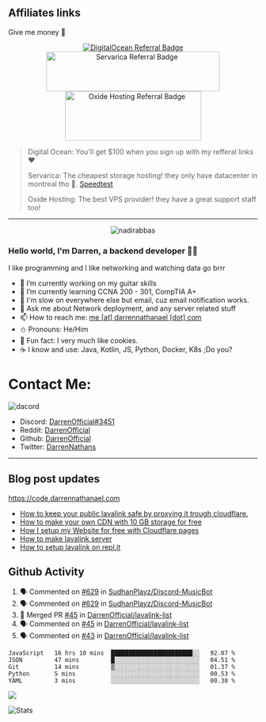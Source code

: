 ## Affiliates links
Give me money :pray:
<div align="center">
  <a href="https://www.digitalocean.com/?refcode=f6197d2feaff&utm_campaign=Referral_Invite&utm_medium=Referral_Program&utm_source=badge"><img src="https://web-platforms.sfo2.digitaloceanspaces.com/WWW/Badge%202.svg" alt="DigitalOcean Referral Badge" /></a>
  <a href="https://clients.servarica.com/aff.php?aff=519">
    <img src="https://servarica.com/wp-content/uploads/2018/10/serverica-logo-w-4.png" alt="Servarica Referral Badge" width="350" height="80">
  </a>
  <a href="https://billing.oxide.host/aff.php?aff=133">
    <img src="https://oxide.host/assets/img/company-logo-footer.png" alt="Oxide Hosting Referral Badge" width="275" height="100">
  </a>
  </div>


> Digital Ocean: You'll get $100 when you sign up with my refferal links ❤️
> 
> Servarica: The cheapest storage hosting! they only have datacenter in montreal tho 🙏. [Speedtest](https://www.speedtest.net/result/c/6d2afd85-0687-4330-9b6a-8fe7d48ee040)
> 
> Oxide Hosting: The best VPS provider! they have a great support staff too!

---

<p align="center"> <img src="https://komarev.com/ghpvc/?username=DarrenOfficial&label=Profile%20views&color=0e75b6&style=flat" alt="nadirabbas" /> </p>

### Hello world, I'm Darren, a backend developer 👨‍💻
I like programming and I like networking and watching data go brrr



- 🔭 I’m currently working on my guitar skills
- 🌴 I’m currently learning CCNA 200 - 301, CompTIA A+ 
- 🚀 I'm slow on everywhere else but email, cuz email notification works.
- 💬 Ask me about Network deployment, and any server related stuff 
- 📫 How to reach me: [me [at] darrennathanael [dot] com](mailto:me@darrennathanael.com) 
- ⛄️ Pronouns: He/Him 
- 🍪 Fun fact: I very much like cookies. 
- ☕ I know and use: Java, Kotlin, JS, Python, Docker, K8s ;Do you?

# Contact Me:

![dacord](https://discord.c99.nl/widget/theme-4/508296903960821771.png)

- Discord: [DarrenOfficial#3451](https://discord.com/users/508296903960821771)
- Reddit: [DarrenOfficial](https://reddit.com/u/DarrenOfficiallol)
- Github: [DarrenOfficial](https://github.com/DarrenOfficial)
- Twitter: [DarrenNathans](https://twitter.com/DarrenNathans)


---
## Blog post updates
https://code.darrennathanael.com
<!-- BLOG-POST-LIST:START -->
- [How to keep your public lavalink safe by proxying it trough cloudflare.](https://code.darrennathanael.com/how-to-keep-your-public-lavalink-safe-by-proxying-it-trough-cloudflare)
- [How to make your own CDN with 10 GB storage for free](https://code.darrennathanael.com/how-to-make-your-own-cdn-with-10-gb-storage-for-free)
- [How I setup my Website for free with Cloudflare pages](https://code.darrennathanael.com/how-i-setup-my-website-for-free-with-cloudflare-pages)
- [How to make lavalink server](https://code.darrennathanael.com/how-to-lavalink)
- [How to setup lavalink on repl.it](https://code.darrennathanael.com/how-to-setup-lavalink-on-replit)
<!-- BLOG-POST-LIST:END -->

## Github Activity
<!--START_SECTION:activity-->
1. 🗣 Commented on [#629](https://github.com/SudhanPlayz/Discord-MusicBot/issues/629) in [SudhanPlayz/Discord-MusicBot](https://github.com/SudhanPlayz/Discord-MusicBot)
2. 🗣 Commented on [#629](https://github.com/SudhanPlayz/Discord-MusicBot/issues/629) in [SudhanPlayz/Discord-MusicBot](https://github.com/SudhanPlayz/Discord-MusicBot)
3. 🎉 Merged PR [#45](https://github.com/DarrenOfficial/lavalink-list/pull/45) in [DarrenOfficial/lavalink-list](https://github.com/DarrenOfficial/lavalink-list)
4. 🗣 Commented on [#45](https://github.com/DarrenOfficial/lavalink-list/issues/45) in [DarrenOfficial/lavalink-list](https://github.com/DarrenOfficial/lavalink-list)
5. 🗣 Commented on [#43](https://github.com/DarrenOfficial/lavalink-list/issues/43) in [DarrenOfficial/lavalink-list](https://github.com/DarrenOfficial/lavalink-list)
<!--END_SECTION:activity-->



<!--START_SECTION:waka-->
```text
JavaScript   16 hrs 10 mins  ███████████████████████░░   92.07 % 
JSON         47 mins         █░░░░░░░░░░░░░░░░░░░░░░░░   04.51 % 
Git          14 mins         ▒░░░░░░░░░░░░░░░░░░░░░░░░   01.37 % 
Python       5 mins          ░░░░░░░░░░░░░░░░░░░░░░░░░   00.53 % 
YAML         3 mins          ░░░░░░░░░░░░░░░░░░░░░░░░░   00.38 % 
```
<!--END_SECTION:waka-->

<img src="https://activity-graph.herokuapp.com/graph?username=DarrenOfficial&bg_color=202020&color=ffffff&line=4f8cc9&point=ffffff&area=true&hide_border=true"/>

![Stats](https://github-readme-stats.vercel.app/api?username=DarrenOfficial&layout=compact&hide_border=true&hide_title=true&count_private=true&include_all_commits=true&show_icons=true&bg_color=00000000&text_color=c3c6ce&icon_color=4e64f7)
